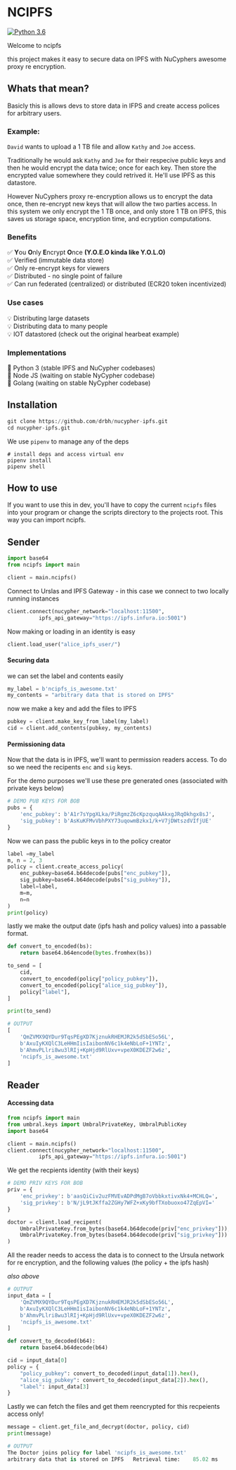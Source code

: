 # NCIPFS

[![Python 3.6](https://img.shields.io/badge/python-3.7-blue.svg)](https://www.python.org/downloads/release/python-370/)


Welcome to ncipfs

this project makes it easy to secure data on IPFS with NuCyphers awesome proxy re encryption.

## Whats that mean?

Basicly this is allows devs to store data in IFPS and create access polices for arbitrary users. 

### Example:  

`David` wants to upload a 1 TB file and allow `Kathy` and `Joe` access. 

Traditionally he would ask `Kathy` and `Joe` for their respecive public keys and then he would encrypt the data twice; once for each key. Then store the encrypted value somewhere they could retrived it. He'll use IPFS as this datastore. 

However NuCyphers proxy re-encryption allows us to encrypt the data once, then re-encrypt new keys that will allow the two parties access. In this system we only encrypt the 1 TB once, and only store 1 TB on IPFS, this saves us storage space, encryption time, and ecryption computations. 

### Benefits

✅ **Y**ou **O**nly **E**ncrypt **O**nce **(Y.O.E.O kinda like Y.O.L.O)**  
✅ Verified (immutable data store)  
✅ Only re-encrypt keys for viewers  
✅ Distributed - no single point of failure  
✅ Can run federated (centralized) or distributed (ECR20 token incentivized)  

### Use cases

💡 Distributing large datasets  
💡 Distributing data to many people  
💡 IOT datastored (check out the original hearbeat example)  

### Implementations

🐥 Python 3 (stable IPFS and NuCypher codebases)  
🥚 Node JS (waiting on stable NyCypher codebase)  
🥚 Golang (waiting on stable NyCypher codebase) 

## Installation
```python
git clone https://github.com/drbh/nucypher-ipfs.git
cd nucypher-ipfs.git
```

We use `pipenv` to manage any of the deps
```
# install deps and access virtual env
pipenv install
pipenv shell
```

## How to use

If you want to use this in dev, you'll have to copy the current `ncipfs` files into your program or change the scripts directory to the projects root. This way you can import ncipfs.  

## Sender

```python
import base64
from ncipfs import main

client = main.ncipfs()
```

Connect to Urslas and IPFS Gateway - in this case we connect to two locally running instances
```python
client.connect(nucypher_network="localhost:11500",
          ipfs_api_gateway="https://ipfs.infura.io:5001")
```

Now making or loading in an identity is easy
```python
client.load_user("alice_ipfs_user/")
```

#### Securing data

we can set the label and contents easily
```python
my_label = b'ncipfs_is_awesome.txt'
my_contents = "arbitrary data that is stored on IPFS"
```

now we make a key and add the files to IPFS
```python
pubkey = client.make_key_from_label(my_label)
cid = client.add_contents(pubkey, my_contents)
```

#### Permissioning data

Now that the data is in IPFS, we'll want to permission readers access. To do so we need the recipents `enc` and `sig` keys.

For the demo purposes we'll use these pre generated ones (associated with private keys below)
```python
# DEMO PUB KEYS FOR BOB
pubs = {
    'enc_pubkey': b'A1r7sYpgXLka/PiRgmzZ6cKpzquqAAkxgJRqOkhgx8sJ',
    'sig_pubkey': b'AsKuKFMvVbhPXY73uqowmBzkx1/k+V7jDWtszdVIfjUE'
}
```

Now we can pass the public keys in to the policy creator

```python
label =my_label
m, n = 2, 3
policy = client.create_access_policy(
    enc_pubkey=base64.b64decode(pubs["enc_pubkey"]), 
    sig_pubkey=base64.b64decode(pubs["sig_pubkey"]), 
    label=label, 
    m=m, 
    n=n   
)
print(policy)
```

lastly we make the output date (ipfs hash and policy values) into a passable format.

```python
def convert_to_encoded(bs):
    return base64.b64encode(bytes.fromhex(bs))

to_send = [
    cid,
    convert_to_encoded(policy["policy_pubkey"]),
    convert_to_encoded(policy["alice_sig_pubkey"]),
    policy["label"],
]

print(to_send)
```

```python
# OUTPUT
[
	'QmZVMX9QYDur9TqsPEgXD7KjznukRHEMJR2k5dSbESo56L',
	b'AxuIyKXQlC3LeHHmIisIaibonNV6c1k4eNbLoF+1YNTz', 
	b'AhmvPLlri8wu3lRIj+KpHjd9RlUxv+vpeX0KDEZF2w6z', 
	'ncipfs_is_awesome.txt'
]
```

## Reader

#### Accessing data

```python
from ncipfs import main
from umbral.keys import UmbralPrivateKey, UmbralPublicKey
import base64

client = main.ncipfs()
client.connect(nucypher_network="localhost:11500",
          ipfs_api_gateway="https://ipfs.infura.io:5001")
```

We get the recpients identity (with their keys)
```python
# DEMO PRIV KEYS FOR BOB
priv = {
	'enc_privkey': b'aasQiCiv2uzFMVEvADPdMgB7oVbbkxtivxNk4+MCHLQ=',
	'sig_privkey': b'N/jL9tJKffa2ZGHy7WFZ+xKy9bfTXobuoxo47ZqEpVI='
}

doctor = client.load_recipent(
    UmbralPrivateKey.from_bytes(base64.b64decode(priv["enc_privkey"])),
    UmbralPrivateKey.from_bytes(base64.b64decode(priv["sig_privkey"]))
)
```

All the reader needs to access the data is to connect to the Ursula network for re encryption, and the following values (the policy + the ipfs hash)


*also above*
```python
# OUTPUT
input_data = [
    'QmZVMX9QYDur9TqsPEgXD7KjznukRHEMJR2k5dSbESo56L', 
    b'AxuIyKXQlC3LeHHmIisIaibonNV6c1k4eNbLoF+1YNTz', 
    b'AhmvPLlri8wu3lRIj+KpHjd9RlUxv+vpeX0KDEZF2w6z', 
    'ncipfs_is_awesome.txt'
]

def convert_to_decoded(b64):
    return base64.b64decode(b64)

cid = input_data[0]
policy = {
    "policy_pubkey": convert_to_decoded(input_data[1]).hex(),
    "alice_sig_pubkey": convert_to_decoded(input_data[2]).hex(),
    "label": input_data[3]
}
```

Lastly we can fetch the files and get them reencrypted for this recpeients access only!
```python
message = client.get_file_and_decrypt(doctor, policy, cid)
print(message)
```

```python
# OUTPUT
The Doctor joins policy for label 'ncipfs_is_awesome.txt'
arbitrary data that is stored on IPFS   Retrieval time:    85.02 ms
```
